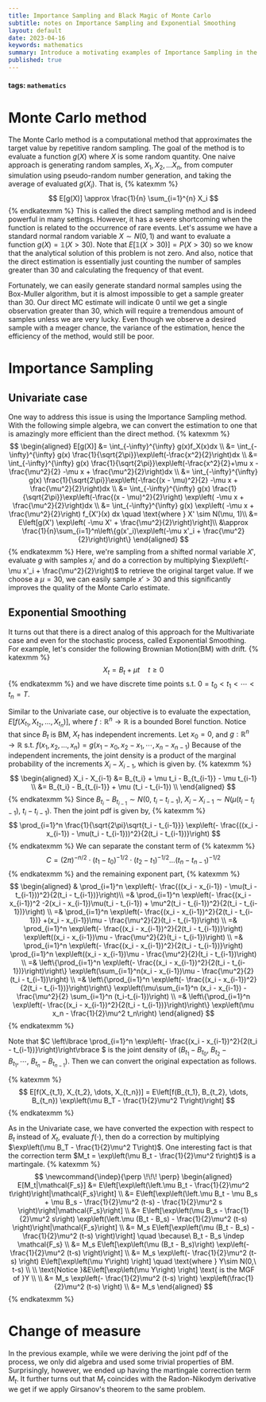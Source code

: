 ```yaml
---
title: Importance Sampling and Black Magic of Monte Carlo
subtitle: notes on Importance Sampling and Exponential Smoothing
layout: default
date: 2023-04-16
keywords: mathematics
summary: Introduce a motivating examples of Importance Sampling in the univariate case and stochastic process.
published: true
---
```


#### tags: `mathematics`


# Monte Carlo method
The Monte Carlo method is a computational method that approximates the target value by repetitive random sampling. The goal of the method is to evaluate a function $g(X)$ where $X$ is some random quantity. One naive approach is generating random samples, $X_1, X_2, ... X_n$, from computer simulation using pseudo-random number generation, and taking the average of evaluated $g(X_i)$. That is,
{% katexmm %}
$$
E[g(X)] \approx \frac{1}{n} \sum_{i=1}^{n} X_i
$$
{% endkatexmm %}
This is called the direct sampling method and is indeed powerful in many
settings. However, it has a severe shortcoming when the function is related to the
occurrence of rare events. Let's assume we have a standard normal random
variable $X\sim N(0, 1)$ and want to evaluate a function $g(X) = \mathbb{1}(X >
30)$. Note that $E[\mathbb{1}(X > 30)] = P(X > 30)$ so we know that the
analytical solution of this problem is not zero. And also, notice that the
direct estimation is essentially just counting the number of samples greater
than 30 and calculating the frequency of that event. 

Fortunately, we can easily generate standard normal samples using the Box-Muller algorithm, but it is almost impossible to get a sample greater than 30. Our direct MC estimate will indicate 0 until we get a single observation greater than 30, which will require a tremendous amount of samples unless we are very lucky. Even though we observe a desired sample with a meager chance, the variance of the estimation, hence the efficiency of the method, would still be poor.

# Importance Sampling
## Univariate case
One way to address this issue is using the Importance Sampling method. With the following simple algebra, we can convert the estimation to one that is amazingly more efficient than the direct method. 
{% katexmm %}
$$
\begin{aligned}
E[g(X)] &= \int_{-\infty}^{\infty} g(x)f_X(x)dx \\
&= \int_{-\infty}^{\infty} g(x) \frac{1}{\sqrt{2\pi}}\exp\left(-\frac{x^2}{2}\right)dx \\
&= \int_{-\infty}^{\infty} g(x) \frac{1}{\sqrt{2\pi}}\exp\left(-\frac{x^2}{2}+\mu x -\frac{\mu^2}{2} -\mu x + \frac{\mu^2}{2}\right)dx \\
&= \int_{-\infty}^{\infty} g(x) \frac{1}{\sqrt{2\pi}}\exp\left(-\frac{(x - \mu)^2}{2} -\mu x + \frac{\mu^2}{2}\right)dx \\
&= \int_{-\infty}^{\infty} g(x) \frac{1}{\sqrt{2\pi}}\exp\left(-\frac{(x - \mu)^2}{2}\right) \exp\left( -\mu x + \frac{\mu^2}{2}\right)dx \\
&= \int_{-\infty}^{\infty} g(x) \exp\left( -\mu x + \frac{\mu^2}{2}\right) f_{X'}(x) dx \quad \text{where } X' \sim N(\mu, 1)\\
&= E\left[g(X') \exp\left( -\mu X' + \frac{\mu^2}{2}\right)\right]\\
&\approx \frac{1}{n}\sum_{i=1}^n\left\{g(x'_i)\exp\left(-\mu x'_i + \frac{\mu^2}{2}\right)\right\}
\end{aligned}
$$
{% endkatexmm %}
Here, we're sampling from a shifted normal variable $X'$, evaluate $g$ with samples $x_i'$ and do a correction by multiplying $\exp\left(-\mu x'_i + \frac{\mu^2}{2}\right)$ to retrieve the original target value. If we choose a $\mu = 30$, we can easily sample $x'>30$ and this significantly improves the quality of the Monte Carlo estimate.

## Exponential Smoothing
It turns out that there is a direct analog of this approach for the Multivariate case and even for the stochastic process, called Exponential Smoothing. For example, let's consider the following Brownian Motion(BM) with drift. 
{% katexmm %}
$$
X_t = B_t + \mu t \quad t \geq 0
$$
{% endkatexmm %}
and we have discrete time points s.t. $0=t_0 < t_1< \cdots < t_n = T$.

Similar to the Univariate case, our objective is to evaluate the expectation, $E[f(X_{t_1}, X_{t_2}, \dots, X_{t_n})]$, where $f: \mathbb{R}^n \rightarrow \mathbb{R}$ is a bounded Borel function. Notice that since $B_t$ is BM, $X_t$ has independent increments. Let $x_0 = 0$, and $g: \mathbb{R}^n \rightarrow \mathbb{R}$ s.t. $f(x_1, x_2, \dots, x_n) = g(x_1 - x_0, x_2-x_1, \cdots, x_n - x_{n-1})$
Because of the independent increments, the joint density is a product of the marginal probability of the increments $X_i - X_{i-1}$, which is given by. 
{% katexmm %}
$$
\begin{aligned}
X_i - X_{i-1} &= B_{t_i} + \mu t_i - B_{t_{i-1}} - \mu t_{i-1} \\
&= B_{t_i} - B_{t_{i-1}} + \mu (t_i - t_{i-1}) \\
\end{aligned}
$$
{% endkatexmm %}
Since $B_{t_i} - B_{t_{i-1}} \sim N(0,\ t_i - t_{i-1})$, $X_i - X_{i-1} \sim N(\mu(t_i - t_{i-1}),\ t_i - t_{i-1})$. Then the joint pdf is given by, 
{% katexmm %}
$$
\prod_{i=1}^n \frac{1}{\sqrt{2\pi}\sqrt{t_i - t_{i-1}}} \exp\left(- \frac{((x_i - x_{i-1}) - \mu(t_i - t_{i-1}))^2}{2(t_i - t_{i-1})}\right)
$$
{% endkatexmm %}
We can separate the constant term of
{% katexmm %}
$$
C = (2\pi) ^{-n/2}\cdot \left( t_1-t_{0}\right) ^{-1/2}\cdot \left( t_{2}-t_{1}\right) ^{-1/2} \ldots \left( t_{n}-t_{n-1}\right) ^{-1/2}
$$
{% endkatexmm %}
and the remaining exponent part,
{% katexmm %}
$$
\begin{aligned}
& \prod_{i=1}^n \exp\left(- \frac{((x_i - x_{i-1}) - \mu(t_i - t_{i-1}))^2}{2(t_i - t_{i-1})}\right)\\ 
=& \prod_{i=1}^n \exp\left(- \frac{(x_i - x_{i-1})^2 -2(x_i - x_{i-1})\mu(t_i - t_{i-1}) + \mu^2(t_i - t_{i-1})^2}{2(t_i - t_{i-1})}\right) \\
=& \prod_{i=1}^n \exp\left(- \frac{(x_i - x_{i-1})^2}{2(t_i - t_{i-1})}  +(x_i - x_{i-1})\mu - \frac{\mu^2}{2}(t_i - t_{i-1})\right) \\
=& \prod_{i=1}^n \exp\left(- \frac{(x_i - x_{i-1})^2}{2(t_i - t_{i-1})}\right) \exp\left((x_i - x_{i-1})\mu - \frac{\mu^2}{2}(t_i - t_{i-1})\right) \\
=& \prod_{i=1}^n \exp\left(- \frac{(x_i - x_{i-1})^2}{2(t_i - t_{i-1})}\right) \prod_{i=1}^n \exp\left((x_i - x_{i-1})\mu - \frac{\mu^2}{2}(t_i - t_{i-1})\right) \\
=& \left\{\prod_{i=1}^n \exp\left(- \frac{(x_i - x_{i-1})^2}{2(t_i - t_{i-1})}\right)\right\} \exp\left(\sum_{i=1}^n(x_i - x_{i-1})\mu - \frac{\mu^2}{2}(t_i - t_{i-1})\right) \\
=& \left\{\prod_{i=1}^n \exp\left(- \frac{(x_i - x_{i-1})^2}{2(t_i - t_{i-1})}\right)\right\} \exp\left(\mu\sum_{i=1}^n (x_i - x_{i-1}) - \frac{\mu^2}{2} \sum_{i=1}^n (t_i-t_{i-1})\right) \\
=& \left\{\prod_{i=1}^n \exp\left(- \frac{(x_i - x_{i-1})^2}{2(t_i - t_{i-1})}\right)\right\} \exp\left(\mu x_n - \frac{1}{2}\mu^2 t_n\right) 
\end{aligned}
$$
{% endkatexmm %}

Note that $C \left\lbrace \prod_{i=1}^n \exp\left(- \frac{(x_i - x_{i-1})^2}{2(t_i - t_{i-1})}\right)\right\rbrace $ is the joint density of $(B_{t_1}- B_{t_0}, \ B_{t_2}- B_{t_1}, \cdots,\ B_{t_n}-B_{t_{n-1}})$.
Then we can convert the original expectation as follows. 

{% katexmm %}
$$
E[f(X_{t_1}, X_{t_2}, \dots, X_{t_n})] = E\left[f(B_{t_1}, B_{t_2}, \dots, B_{t_n}) \exp\left(\mu B_T - \frac{1}{2}\mu^2 T\right)\right]
$$
{% endkatexmm %}


As in the Univariate case, we have converted the expection with respect to $B_t$ instead of $X_t$, evaluate $f(\cdot)$, then do a correction by multiplying $\exp\left(\mu B_T - \frac{1}{2}\mu^2 T\right)$. One interesting fact is that the correction term $M_t = \exp\left(\mu B_t - \frac{1}{2}\mu^2 t\right)$ is a martingale.
{% katexmm %}
$$
\newcommand{\indep}{\perp \!\!\! \perp}
\begin{aligned}
E[M_t|\mathcal{F_s}] &= E\left[\exp\left(\left.\mu B_t - \frac{1}{2}\mu^2 t\right)\right|\mathcal{F_s}\right] \\
&= E\left[\exp\left(\left.\mu B_t - \mu B_s + \mu B_s - \frac{1}{2}\mu^2 (t-s) - \frac{1}{2}\mu^2 s \right)\right|\mathcal{F_s}\right] \\
&= E\left[\exp\left(\mu B_s - \frac{1}{2}\mu^2 s\right) \exp\left(\left.\mu (B_t - B_s) - \frac{1}{2}\mu^2 (t-s)  \right)\right|\mathcal{F_s}\right] \\
&= M_s E\left[\exp\left(\mu (B_t - B_s) - \frac{1}{2}\mu^2 (t-s)  \right)\right] \quad \because\ B_t - B_s \indep \mathcal{F_s} \\
&= M_s E\left[\exp\left(\mu (B_t - B_s)\right) \exp\left(- \frac{1}{2}\mu^2 (t-s)  \right)\right] \\
&= M_s \exp\left(- \frac{1}{2}\mu^2 (t-s)  \right) E\left[\exp\left(\mu Y\right) \right] \quad \text{where } Y\sim N(0,\ t-s) \\
\\
\text{Notice }&E\left[\exp\left(\mu Y\right) \right] \text{ is the MGF of }Y \\
\\
&= M_s \exp\left(- \frac{1}{2}\mu^2 (t-s) \right) \exp\left(\frac{1}{2}\mu^2 (t-s) \right)  \\
&= M_s
\end{aligned}
$$
{% endkatexmm %}

# Change of measure
In the previous example, while we were deriving the joint pdf of the process, we only did algebra and used some trivial properties of BM. Surprisingly, however, we ended up having the martingale correction term $M_t$. It further turns out that $M_t$ coincides with the Radon-Nikodym derivative we get if we apply Girsanov's theorem to the same problem.
